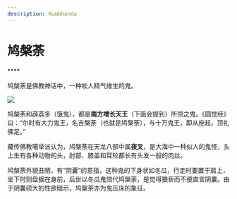 ```yaml
---
description: Kumbhanda
---
```


# 鸠槃荼

\*\*\*\*

鸠槃荼是佛教神话中，一种啖人精气维生的鬼。

![](https://pic4.zhimg.com/80/v2-29f494fa4b8e3ee401a0b336c44f2ccf_720w.jpg)

鸠槃荼和薜荔多（饿鬼），都是**南方增长天王**（下面会提到）所领之鬼。《圆觉经》曰：“尔时有大力鬼王，名吉槃荼（也就是鸠槃荼），与十万鬼王，即从座起，顶礼佛足。”

藏传佛教噶举派认为，鸠槃荼在天龙八部中属**夜叉**，是大海中一种似人的鬼怪，头上生有各种动物的头，肘部、膝盖和耳轮都长有头发一般的肉丝。

鸠槃荼外貌丑陋，有“阴囊”的意指，这种鬼的下身状如冬瓜，行走时要置于肩上，坐下时则盘据在身前，后世以冬瓜鬼借代鸠槃荼，是觉得猥亵而不便直言阴囊。由于阴囊硕大的性欲暗示，鸠槃荼亦为鬼压床的象征。

